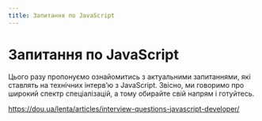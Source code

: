 ```yaml
---
title: Запитання по JavaScript
---
```


# Запитання по JavaScript

Цього разу пропонуємо ознайомитись з актуальними запитаннями, які ставлять на технічних інтерв’ю з JavaScript. Звісно, 
ми говоримо про широкий спектр спеціалізацій, а тому обирайте свій напрям і готуйтесь.

https://dou.ua/lenta/articles/interview-questions-javascript-developer/